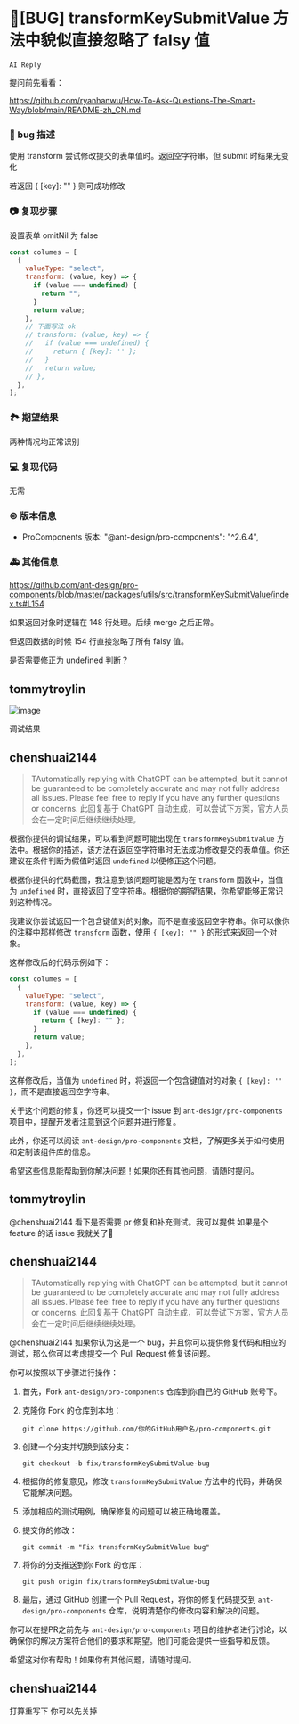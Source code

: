 # 🐛[BUG] transformKeySubmitValue 方法中貌似直接忽略了 falsy 值

`AI Reply`

提问前先看看：

https://github.com/ryanhanwu/How-To-Ask-Questions-The-Smart-Way/blob/main/README-zh_CN.md

### 🐛 bug 描述

使用 transform 尝试修改提交的表单值时。返回空字符串。但 submit 时结果无变化

若返回 { [key]: "" } 则可成功修改

### 📷 复现步骤

设置表单 omitNil 为 false

```js
const columes = [
  {
    valueType: "select",
    transform: (value, key) => {
      if (value === undefined) {
        return "";
      }
      return value;
    },
    // 下面写法 ok
    // transform: (value, key) => {
    //   if (value === undefined) {
    //     return { [key]: '' };
    //   }
    //   return value;
    // },
  },
];
```

### 🏞 期望结果

两种情况均正常识别

### 💻 复现代码

无需

### © 版本信息

- ProComponents 版本: "@ant-design/pro-components": "^2.6.4",

### 🚑 其他信息

https://github.com/ant-design/pro-components/blob/master/packages/utils/src/transformKeySubmitValue/index.ts#L154

如果返回对象时逻辑在 148 行处理。后续 merge 之后正常。

但返回数据的时候 154 行直接忽略了所有 falsy 值。

是否需要修正为 undefined 判断？

## tommytroylin

![image](https://github.com/ant-design/pro-components/assets/3364271/c570e5ed-5215-48ad-a4cb-fe0d052eb0bd)

调试结果

## chenshuai2144

> TAutomatically replying with ChatGPT can be attempted, but it cannot be guaranteed to be completely accurate and may not fully address all issues. Please feel free to reply if you have any further questions or concerns.
> 此回复基于 ChatGPT 自动生成，可以尝试下方案，官方人员会在一定时间后继续继续处理。

根据你提供的调试结果，可以看到问题可能出现在 `transformKeySubmitValue` 方法中。根据你的描述，该方法在返回空字符串时无法成功修改提交的表单值。你还建议在条件判断为假值时返回 `undefined` 以便修正这个问题。

根据你提供的代码截图，我注意到该问题可能是因为在 `transform` 函数中，当值为 `undefined` 时，直接返回了空字符串。根据你的期望结果，你希望能够正常识别这种情况。

我建议你尝试返回一个包含键值对的对象，而不是直接返回空字符串。你可以像你的注释中那样修改 `transform` 函数，使用 `{ [key]: "" }` 的形式来返回一个对象。

这样修改后的代码示例如下：

```js
const columes = [
  {
    valueType: "select",
    transform: (value, key) => {
      if (value === undefined) {
        return { [key]: "" };
      }
      return value;
    },
  },
];
```

这样修改后，当值为 `undefined` 时，将返回一个包含键值对的对象 `{ [key]: '' }`，而不是直接返回空字符串。

关于这个问题的修复，你还可以提交一个 issue 到 `ant-design/pro-components` 项目中，提醒开发者注意到这个问题并进行修复。

此外，你还可以阅读 `ant-design/pro-components` 文档，了解更多关于如何使用和定制该组件库的信息。

希望这些信息能帮助到你解决问题！如果你还有其他问题，请随时提问。

## tommytroylin

@chenshuai2144 看下是否需要 pr 修复和补充测试。我可以提供
如果是个 feature 的话 issue 我就关了🐶

## chenshuai2144

> TAutomatically replying with ChatGPT can be attempted, but it cannot be guaranteed to be completely accurate and may not fully address all issues. Please feel free to reply if you have any further questions or concerns.
> 此回复基于 ChatGPT 自动生成，可以尝试下方案，官方人员会在一定时间后继续继续处理。

@chenshuai2144 如果你认为这是一个 bug，并且你可以提供修复代码和相应的测试，那么你可以考虑提交一个 Pull Request 修复该问题。

你可以按照以下步骤进行操作：

1. 首先，Fork `ant-design/pro-components` 仓库到你自己的 GitHub 账号下。

2. 克隆你 Fork 的仓库到本地：

   ```
   git clone https://github.com/你的GitHub用户名/pro-components.git
   ```

3. 创建一个分支并切换到该分支：

   ```
   git checkout -b fix/transformKeySubmitValue-bug
   ```

4. 根据你的修复意见，修改 `transformKeySubmitValue` 方法中的代码，并确保它能解决问题。

5. 添加相应的测试用例，确保修复的问题可以被正确地覆盖。

6. 提交你的修改：

   ```
   git commit -m "Fix transformKeySubmitValue bug"
   ```

7. 将你的分支推送到你 Fork 的仓库：

   ```
   git push origin fix/transformKeySubmitValue-bug
   ```

8. 最后，通过 GitHub 创建一个 Pull Request，将你的修复代码提交到 `ant-design/pro-components` 仓库，说明清楚你的修改内容和解决的问题。

你可以在提PR之前先与 `ant-design/pro-components` 项目的维护者进行讨论，以确保你的解决方案符合他们的要求和期望。他们可能会提供一些指导和反馈。

希望这对你有帮助！如果你有其他问题，请随时提问。

## chenshuai2144

打算重写下 你可以先关掉
